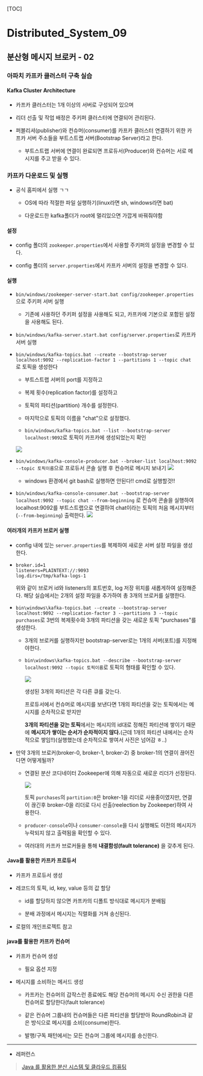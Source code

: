 [TOC]

# Distributed_System_09

## 분산형 메시지 브로커 - 02

### 아파치 카프카 클러스터 구축 실습

#### Kafka Cluster Architecture

- 카프카 클러스터는 1개 이상의 서버로 구성되어 있으며

- 리더 선출 및 작업 배정은 주키퍼 클러스터에 연결되어 관리된다.

- 퍼블리셔(publisher)와 컨슈머(consumer)를 카프카 클러스터 연결하기 위한 카프카 서버 주소들을 부트스트랩 서버(Bootstrap Server)라고 한다.
  
  - 부트스트랩 서버에 연결이 완료되면 프로듀서(Producer)와 컨슈머는 서로 메시지를 주고 받을 수 있다.

### 카프카 다운로드 및 실행

- 공식 홈피에서 실행 ㄱㄱ
  
  - OS에 따라 적절한 파일 실행하기(linux라면 sh, windows라면 bat)
  
  - 다운로드한 kafka폴더가 root에 멀리있으면 가깝게 바꿔줘야함

#### 설정

- config 폴더의 `zookeeper.properties`에서 사용할 주키퍼의 설정을 변경할 수 있다.

- config 폴더의 `server.properties`에서 카프카 서버의 설정을 변경할 수 있다.

#### 실행

- `bin/windows/zookeeper-server-start.bat config/zookeeper.properties`으로 주키퍼 서버 실행
  
  - 기존에 사용하던 주키퍼 설정을 사용해도 되고, 카프카에 기본으로 포함된 설정을 사용해도 된다.

- `bin/windows/kafka-server.start.bat config/server.properties`로 카프카 서버 실행

- `bin/windows/kafka-topics.bat --create --bootstrap-server localhost:9092 --replication-factor 1 --partitions 1 --topic chat` 로 토픽을 생성한다
  
  - 부트스트랩 서버의 port를 지정하고
  
  - 복제 횟수(replication factor)를 설정하고
  
  - 토픽의 파티션(partition) 개수를 설정한다.
  
  - 마지막으로 토픽의 이름을 "chat"으로 설정했다.
  
  - `bin/windows/kafka-topics.bat --list --bootstrap-server localhost:9092`로 토픽이 카프카에 생성되었는지 확인
  
  ![](https://user-images.githubusercontent.com/81341784/210167639-246bd52e-b528-4b50-8511-062edf67645e.png)

- `bin/windows/kafka-console-producer.bat --broker-list localhost:9092 --topic 토픽이름`으로 프로듀서 콘솔 실행 후 컨슈머로 메시지 보내기
  ![](https://user-images.githubusercontent.com/81341784/210167640-570655fd-62fe-49a8-b6ae-5c20367d07a8.png)
  
  - windows 환경에서 git bash로 실행하면 안된다!! cmd로 실행할것!!

- `bin/windows/kafka-console-consumer.bat --bootstrap-server localhost:9092 --topic chat --from-beginning` 로 컨슈머 콘솔을 실행하여 localhost:9092를 부트스트랩으로 연결하여 chat이라는 토픽의 처음 메시지부터(`--from-beginning`) 출력한다.
  ![](https://user-images.githubusercontent.com/81341784/210167651-297fadcc-a424-4135-a055-c9b074183509.png)

#### 여러개의 카프카 브로커 실행

- config 내에 있는 `server.properties`를 복제하여 새로운 서버 설정 파일을 생성한다.

- ```properties
  broker.id=1
  listeners=PLAINTEXT://:9093
  log.dirs=/tmp/kafka-logs-1
  ```
  
  위와 같이 브로커 id와 listeners의 포트번호, log 저장 위치를 새롭게하여 설정해준다.
  해당 실습에서는 2개의 설정 파일을 추가하여 총 3개의 브로커를 실행한다.

- `bin\windows\kafka-topics.bat --create --bootstrap-server localhost:9092 --replication-factor 3 --partitions 3 --topic purchases`로 3번의 복제횟수와 3개의 파티션을 갖는 새로운 토픽 "purchases"를 생성한다.
  
  - 3개의 브로커를 실행하지만 bootstrap-server로는 1개의 서버(포트)를 지정해야한다.
  
  - `bin\windows\kafka-topics.bat --describe --bootstrap-server localhost:9092 --topic 토픽이름`로 토픽의 형태를 확인할 수 있다.
    
    ![](https://user-images.githubusercontent.com/81341784/210167657-2d482d38-b82a-4c26-b9f2-00ffd5e78f83.png)
    
    생성된 3개의 파티션은 각 다른 큐를 갖는다. 
    
    프로듀서에서 컨슈머로 메시지를 보낸다면 1개의 파티션을 갖는 토픽에서는 메시지를 순차적으로 받지만
    
    **3개의 파티션을 갖는 토픽**에서는 메시지의 id대로 정해진 파티션에 쌓이기 때문에 **메시지가 쌓이는 순서가 순차적이지 않다.**(근데 1개의 파티션 내에서는 순차적으로 쌓임!!)(실행했는데 순차적으로 쌓여서 사진은 넘어감 ㅎ..)

- 만약 3개의 브로커(broker-0, broker-1, broker-2) 중 broker-1의 연결이 끊어진다면 어떻게될까?
  
  - 연결된 분산 코디네이터 Zookeeper에 의해 자동으로 새로운 리더가 선정된다.
    
    ![](https://user-images.githubusercontent.com/81341784/210167662-c5ed9637-a6e6-4060-97ca-ae8e10553986.png)
    
    토픽 `purchases`의 `partition:0`은 broker-1을 리더로 사용중이였지만, 연결이 끊긴후 broker-0을 리더로 다시 선출(reelection by Zookeeper)하여 사용한다.
  
  - `producer-console`이나 `consumer-console`을 다시 실행해도 이전의 메시지가 누락되지 않고 출력됨을 확인할 수 있다.
  
  - 여러대의 카프카 브로커들을 통해 **내결함성(fault tolerance)** 을 갖추게 된다.

#### Java를 활용한 카프카 프로듀서

- 카프카 프로듀서 생성

- 레코드의 토픽, id, key, value 등의 값 할당
  
  - id를 할당하지 않으면 카프카의 디폴트 방식대로 메시지가 분배됨
  
  - 분배 과정에서 메시지는 직렬화를 거쳐 송신된다.

- 로컬의 개인프로젝트 참고

#### java를 활용한 카프카 컨슈머

- 카프카 컨슈머 생성
  
  - 필요 옵션 지정

- 메시지를 소비하는 메서드 생성
  
  - 카프카는 컨슈머의 갑작스런 종료에도 해당 컨슈머의 메시지 수신 권한을 다른 컨슈머로 할당한다(fault tolerance)
  
  - 같은 컨슈머 그룹내의 컨슈머들은 다른 파티션을 할당받아 RoundRobin과 같은 방식으로 메시지를 소비(consume)한다.
  
  - 발행/구독 패턴에서는 모든 컨슈머 그룹에 메시지를 송신한다.

---

- 레퍼런스

> [Java 를 활용한 분산 시스템 및 클라우드 컴퓨팅](https://www.udemy.com/course/java-distributed-system/)
